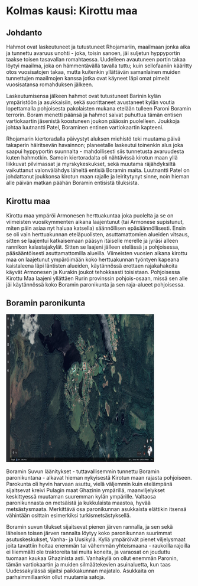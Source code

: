 # Kolmas kausi: Kirottu maa

## Johdanto

Hahmot ovat laskeutuneet ja tutustuneet Rhojamariin, maailmaan jonka aika ja tunnettu avaruus unohti - joka, toisin sanoen, jäi suljetun hyppyportin taakse toisen tasavallan romahtaessa. Uudelleen avautuneen portin takaa löytyi maailma, joka on hämmentävällä tavalla tuttu; kuin sellofaaniin kääritty otos vuosisatojen takaa, mutta kuitenkin yllättävän samanlainen muiden tunnettujen maailmojen kanssa jotka ovat käyneet läpi omat pimeät vuosisatansa romahduksen jälkeen.

Laskeutumisensa jälkeen hahmot ovat tutustuneet Barinin kylän ympäristöön ja asukkaisiin, sekä suorittaneet avustaneet kylän voutia lopettamalla pohjoisesta pakolaisten mukana etelään tulleen Paroni Boramin terrorin. Boram menetti päänsä ja hahmot saivat puhuttua tämän entisen vartiokaartin jäsenistä koostuneen joukon pääosin puolelleen. Joukkoja johtaa luutnantti Patel, Boraminen entinen vartiokaartin kapteeni.

Rhojamarin kiertoradalla päivystyt aluksen miehistö teki muutama päivä takaperin häiritsevän havainnon; planeetalle laskeutui toinenkin alus joka saapui hyppyportin suunnalta - mahdollisesti siis tunnetusta avaruudesta kuten hahmotkin. Samoin kiertoradalta oli nähtävissä kirotun maan yllä liikkuvat pilvimassat ja myrskykeskukset, sekä muutama räjähdyksiltä vaikuttanut valonvälähdys läheltä entisiä Boramin maita. Luutnantti Patel on johdattanut joukkonsa kirotun maan rajalle ja leiritytynyt sinne, noin hieman alle päivän matkan päähän Boramin entisistä tiluksista.

## Kirottu maa

Kirottu maa ympäröi Armonesen herttuakuntaa joka puolelta ja se on viimeisten vuosikymmenten aikana laajentunut (tai Armonese supistunut, miten päin asiaa nyt haluaa katsella) säännöllisen epäsäännöllisesti. Ensin se oli vain herttuakunnan eteläpuolisten, asuttamattomien alueiden vitsaus, sitten se laajentui katkaisemaan pääsyn itäiselle merelle ja jyräsi alleen rannikon kalastajakylät. Sitten se laajeni jälleen etelässä ja pohjoisessa, pääsääntöisesti asuttamattomilla alueilla. Viimeisten vuosien aikana kirottu maa on laajetunut ympäröimään koko herttuakunnan työntyen kapeana kaistaleena läpi läntisten alueiden, käytännössä erottaen rajakahakoita käyvät Armonesen ja Kurakin joukot tehokkaasti toisistaan. Pohjoisessa Kirottu Maa laajeni yllättäen Rurin provinssin pohjois-osaan, missä sen alle jäi käytännössä koko Boramin paronikunta ja sen raja-alueet pohjoisessa.

## Boramin paronikunta

<img src="/img/boram_lands.jpg" alt="Boramin maat" title="Boramin maat" width="400" height="400" />

Boramin Suvun läänitykset - tuttavallisemmin tunnettu Boramin paronikuntana - alkavat hieman nykyisestä Kirotun maan rajasta pohjoiseen. Parokunta oli hyvin harvaan asuttu, vielä väljemmin kuin etelämpänä sijaitsevat kreivi Pulagin maat Ghazinin ympärillä, maanviljelykset keskittyessä muutaman suuremman kylän ympärille. Valtaosa paronikunnasta on metsäistä ja kukkulaista maastoa, hyvää metsästysmaata. Merkittävä osa paronikunnan asukkaista elättikin itsensä vähintään osittain esimerkiksi turkismetsästyksellä. 

Boramin suvun tilukset sijaitsevat pienen järven rannalla, ja sen sekä läheisen toisen järven rannalta löytyy koko paronikunnan suurimmat asutuskeskukset, Vanha- ja Uusikylä. Kyliä ympäröivät pienet viljelysmaat joita tavattiin hoitaa enemmän tai vähemmän yhteismaana - raukoilla rajoilla ei liiemmälti ole traktoreita tai muita koneita, ja varaosat on jouduttu tuomaan kaukaa Ghazinista asti. Vanhakylä on ollut enemmän Paronin, tämän vartiokaartin ja muiden silmäätekevien asuinaluetta, kun taas Uudessakylässä sijaitsi paikkakunnan majatalo. Asukkaita on parhaimmillaankin ollut muutamia satoja. 